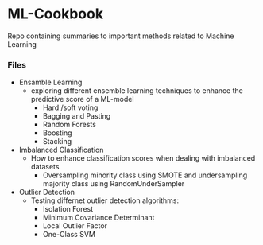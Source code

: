 # ML-Cookbook
Repo containing summaries to important methods related to Machine Learning 

### Files
- Ensamble Learning
  - exploring different ensemble learning techniques to enhance the predictive score of a ML-model
    - Hard /soft voting  
    - Bagging and Pasting
    - Random Forests
    - Boosting
    - Stacking
- Imbalanced Classification
  - How to enhance classification scores when dealing with imbalanced datasets 
    - Oversampling minority class using SMOTE and undersampling majority class using RandomUnderSampler
- Outlier Detection
  - Testing differnet outlier detection algorithms:
    - Isolation Forest
    - Minimum Covariance Determinant
    - Local Outlier Factor
    - One-Class SVM
    
